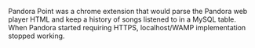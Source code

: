 Pandora Point was a chrome extension that would parse the Pandora web player HTML and keep a history of songs listened to in a MySQL table. When Pandora started requiring HTTPS, localhost/WAMP implementation stopped working.